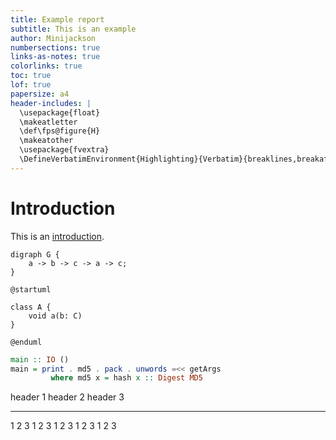 ```yaml
---
title: Example report
subtitle: This is an example
author: Minijackson
numbersections: true
links-as-notes: true
colorlinks: true
toc: true
lof: true
papersize: a4
header-includes: |
  \usepackage{float}
  \makeatletter
  \def\fps@figure{H}
  \makeatother
  \usepackage{fvextra}
  \DefineVerbatimEnvironment{Highlighting}{Verbatim}{breaklines,breakafter=a,breakafter={,},commandchars=\\\{\}}
---
```


<!--
  Compile with:

  pandoc report.md -o  report.md   --filter pandoc-imagine --pdf-engine xelatex
  pandoc report.md -so report.html --filter pandoc-imagine --self-contained --toc --css report.css
-->

<!--
  Add this header for when you have really long lines in code excerpts:

  \renewcommand{\NormalTok}[1]{\FancyVerbBreakStart{}#1\FancyVerbBreakStop}
-->

# Introduction

This is an [introduction][1].

```{.graphviz im_fmt="svg"}
digraph G {
	a -> b -> c -> a -> c;
}
```

```{.plantuml im_fmt="svg"}
@startuml

class A {
	void a(b: C)
}

@enduml
```

```haskell
main :: IO ()
main = print . md5 . pack . unwords =<< getArgs
         where md5 x = hash x :: Digest MD5
```

header 1     header 2    header 3
---------- ------------  ----------
1          2             3
1          2             3
1          2             3
1          2             3
1          2             3

[1]: <https://ddg.gg/>
